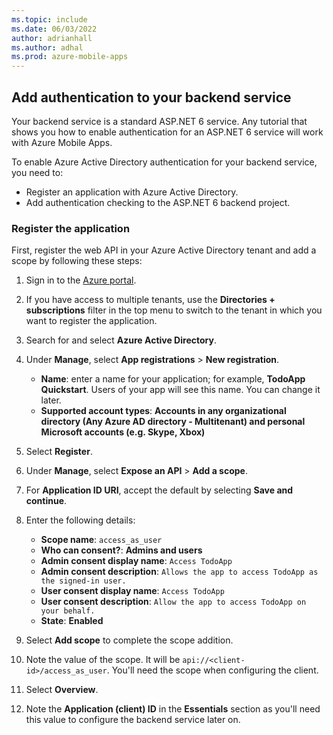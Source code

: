 ```yaml
---
ms.topic: include
ms.date: 06/03/2022
author: adrianhall
ms.author: adhal
ms.prod: azure-mobile-apps
---
```


## Add authentication to your backend service

Your backend service is a standard ASP.NET 6 service.  Any tutorial that shows you how to enable authentication for an ASP.NET 6 service will work with Azure Mobile Apps.

To enable Azure Active Directory authentication for your backend service, you need to:

* Register an application with Azure Active Directory.
* Add authentication checking to the ASP.NET 6 backend project.

### Register the application

First, register the web API in your Azure Active Directory tenant and add a scope by following these steps:

1. Sign in to the [Azure portal](https://portal.azure.com).
2. If you have access to multiple tenants, use the **Directories + subscriptions** filter in the top menu to switch to the tenant in which you want to register the application.
3. Search for and select **Azure Active Directory**.
4. Under **Manage**, select **App registrations** > **New registration**.

   * **Name**: enter a name for your application; for example, **TodoApp Quickstart**.  Users of your app will see this name.  You can change it later.
   * **Supported account types**: **Accounts in any organizational directory (Any Azure AD directory - Multitenant) and personal Microsoft accounts (e.g. Skype, Xbox)**

5. Select **Register**.
6. Under **Manage**, select **Expose an API** > **Add a scope**.
7. For **Application ID URI**, accept the default by selecting **Save and continue**.
8. Enter the following details:

   * **Scope name**: `access_as_user`
   * **Who can consent?**: **Admins and users**
   * **Admin consent display name**: `Access TodoApp`
   * **Admin consent description**: `Allows the app to access TodoApp as the signed-in user.`
   * **User consent display name**: `Access TodoApp`
   * **User consent description**: `Allow the app to access TodoApp on your behalf.`
   * **State**: **Enabled**

9. Select **Add scope** to complete the scope addition.
10. Note the value of the scope.  It will be `api://<client-id>/access_as_user`.  You'll need the scope when configuring the client.
11. Select **Overview**.
12. Note the **Application (client) ID** in the **Essentials** section as you'll need this value to configure the backend service later on.
